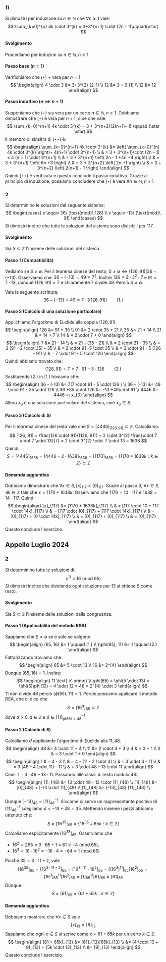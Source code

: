 ### 1)
Si dimostri per induzione su $n \in \mathbb{N}$ che $\forall n\geq 1$ vale:
$$
\sum_{k=0}^{n} 4k \cdot 3^{k} = 3+3^{n+1} \cdot (2n - 1)\qquad(\star)
$$
#### Svolgimento
Procediamo per induzion su $n \in \mathbb{N}, n \geq 1$:
#### Passo base ($n = 1$)
Verifichiamo che $(\star)$ + vera per $n = 1$.
$$
\begin{align}
4 \cdot 3 &=  3+3^{2} (2-1) \\
12 &= 3 + 9 (1) \\
12 &= 12
\end{align}
$$
#### Passo induttivo ($n \implies n + 1$)
Supponiamo che $(\star)$ sia vera per un certo $n \in \mathbb{N}, n \geq 1$. Dobbiamo dimostrare che $(\star)$ è vera per $n + 1$, cioè che vale:
$$
\sum_{k=0}^{n+1} 4k \cdot 3^{k} = 3 + 3^{n+2}(2(n+1)-  1) \qquad (\star \star)
$$
Il membro di sinsitra di $(\star \star)$ è:
$$
\begin{align}
\sum_{k=0}^{n+1} 4k \cdot 3^{k} &= \left( \sum_{k=0}^{n} 4k \cdot 3^{k} \right)+ 4(n+1)  \cdot 3^{n+1} \\
 & = 3 + 3^{n+1}\cdot (2n - 1) + 4 (n + 1) \cdot 3^{n+1} \\
 & = 3 + 3^{n+1} \left(  2n - 1 +4n +4 \right)  \\
 & = 3 + 3^{n+1} \left( 6n +3 \right)  \\
 & = 3 + 3^{n+2} \left(  2n +1 \right)  \\
 & = 3 + 3^{n+2} \left( 2(n+1) - 1 \right) 
\end{align}
$$
Quindi $(\star \star)$ è verificata e questo conclude il passo induttivo. Grazie al principio di induzione, possiamo concludere che $(\star)$ è vera $\forall n \in \mathbb{N}, n+1$.

### 2
Si determinino le soluzioni del seguente sistema:
$$
\begin{cases}
x \equiv 36\ (\text{mod}\ 126) \\
x \equiv -13\ (\text{mod}\ 91)
\end{cases}
$$
Si dimostri inoltre che tutte le soluzioni del sistema sono divisibili per $117$.

#### Svolgimento
Sia $S \subset \mathbb{Z}$ l'insieme delle soluzioni del sistema.

#### Passo 1 (Compatibilità)
Vediamo se $S \neq \emptyset$. Per il teorema cinese del resto, $S \neq \emptyset \Longleftrightarrow (126, 91) | 36-(-13)$.
Osserviamo che: $36 - (-13) = 49 = 7^{2}$.
Inoltre $126 = 2 \cdot 3^{2} \cdot 7$ e $91 = 7 \cdot 13$, dunque $(126, 91) = 7$ e chiaramente $7$ divide $49$. Perciò $S \neq \emptyset$.

Vale la seguente scrittura:
$$
36 - (-13) = 49 = 7 \cdot ((126, 91)) \qquad (1.)
$$
#### Passo 2 (Calcolo di una soluzione particolare)
Applichiamo l'algoritmo di Euclide alla coppia $(126, 91)$.
$$
\begin{align}
126 &= 91 + 35 \\
91 &= 2 \cdot 35 + 21 \\
35  &= 21 + 14 \\
21 & = 14 + 7 \\
14 & = 2 \cdot 7 + 0
\end{align}
$$
$$
\begin{align}
7  &=  21 - 14 \\
 & = 21 - (35 - 21) \\
 & = 2 \cdot 21 - 35 \\
 & = 2 (91 - 2 \cdot 35) - 35  \\
 & = 2 \cdot 91 -5 \cdot 35 \\
 & = 2 \cdot 91 - 5 (126 - 91) \\
 & = 7 \cdot 91 - 5 \cdot 126
\end{align}
$$
Quindi abbiamo trovato che:
$$
(126, 91) = 7 = 7 \cdot 91 - 5 \cdot 126 \qquad (2.)
$$
Sostituendo $(2.)$ in $(1.)$ troviamo che:
$$
\begin{align}
36 - (-13) &= 7(7 \cdot 91 - 5 \cdot 126 ) \\
36 - (-13) &= 49 \cdot 91 - 35 \cdot 126 \\
36 +35 \cdot 126 &= -13 +49\cdot 91 \\
4446  &= 4446 =: x_{0}
\end{align}
$$
Allora $x_{0}$ è una soluzione particolare del sistema, cioè $x_{0} \in S$.
#### Passo 3 (Calcolo di $S$)
Per il teorema cinese del resto vale che $S = [4446]_{[126, 91]} \subset \mathbb{Z}$.
Calcoliamo:
$$
[126, 91] = \frac{126 \cdot 91}{(126, 91)} = 2 \cdot 3^{2} \frac{\cdot 7 \cdot 7 \cdot 13}{7} = 2 \cdot 3^{2} \cdot 7 \cdot 13 = 1638
$$
Quindi:
$$
S = [4446]_{1638} = [4446 - 2\cdot 1638]_{1638} = [1170]_{1638} = \{ 1170 + 1638k : k \in \mathbb{Z} \} \subset \mathbb{Z}
$$
#### Domanda aggiuntiva
Dobbiamo dimostrare che $\forall x \in S, [x]_{117} = [0]_{117}$.
Grazie al passo 3, $\forall x \in S, \exists k \in \mathbb{Z}$ tale che $x = 1170 + 1638k$.
Osserviamo che $1170 = 10 \cdot 117$ e $1638 = 14 \cdot 117$.
Quindi:
$$
\begin{align}
[x]_{117} &= [1170 + 1638k]_{117}  \\
 & = [117 \cdot 10 + 117 \cdot 14k]_{117}  \\
 & = [117 \cdot 10]_{117} + [117 \cdot 14k]_{117}  \\
 & = [0]_{117} + [0 \cdot 14k]_{117} \\
 & = [0]_{117} + [0]_{117} \\
 & = [0]_{117}
\end{align}
$$
Questo conclude l'esercizio.

## Appello Luglio 2024
### 2
Si determinino tutte le soluzioni di:
$$
x^{11}\equiv 16\ (\text{mod}\ 65)
$$
Si dimostri inoltre che dividendo ogni soluzione per $13$ si ottiene $9$ come resto.
#### Svolgimento
Sia $S\subset \mathbb{Z}$ l'insieme delle soluzioni della congruenza.

#### Passo 1 (Applicabilità del metodo RSA)
Sappiamo che $S\neq \emptyset$ se e solo se valgono:
$$
\begin{align}
(65, 16) &= 1 \qquad (1.) \\
(\phi(65), 11) 6= 1 \qquad (2.)
\end{align}
$$
Fattorizzando troviamo che:
$$
\begin{align}
65 &= 5 \cdot 13 \\
16 &= 2^{4}
\end{align}
$$
Dunque $(65, 16) = 1$.
Inoltre:
$$
\begin{align}
11 \text{ e' primo} \\
\phi(65) = \phi(5 \cdot 13) = \phi(5)\phi(13) = 4 \cdot 12 = 48 = 2^{4} \cdot 3
\end{align}
$$
$11$ non divide $48$ perciò $(\phi(65), 11) = 1$.
Perciò possiamo applicare il metodo RSA, che ci dice che:
$$
S = [16^{d}]_{65} \subset \mathbb{Z}
$$
dove $d > 0, d \in \mathbb{Z}$ e $d \in [11]^{-1}_{\phi(65)=48}$.
#### Passo 2 (Calcolo di $S$)
Calcoliamo $d$ applicando l'algoritmo di Euclide alla $11, 48$.
$$
\begin{align}
48  &= 4 \cdot 11 + 4 \\
11  &= 2 \cdot 4 + 3 \\
4 & = 3 + 1 \\
3 & = 3 \cdot 1 + 0
\end{align}
$$
$$
\begin{align}
1 & = 4 - 3 \\
 & = 4 - (11 - 2 \cdot 4) \\
 & = 3 \cdot 4 - 11 \\
 & = 3 (48 - 4 \cdot 11) - 11 \\
 & = 3 \cdot 48 - 13 \cdot 11
\end{align}
$$
Cioè: $1 = 3 \cdot 48 - 13 \cdot 11$. Passando alle classi di resto modulo $48$:
$$
\begin{align}
[1]_{48} &= [3 \cdot 48 - 13 \cdot 11]_{48} \\
[1]_{48} &= [0]_{48} + [-13 \cdot 11]_{48} \\
[1]_{48} &= [-13]_{48} [11]_{48} \\
\end{align}
$$
Dunque  $[-13]_{48} = [11]_{48}^{-1}$.
Siccome ci serve un rappresentante positivo di $[11]^{-1}_{48}$ scegliamo $d = -13 + 48 = 35$. Mettendo insieme i pezzi abbiamo ottenuto che:
$$
S  = [16^{35}]_{65} = \{ 16^{35} + 65k : k \in \mathbb{Z} \}
$$
Calcoliamo esplicitamente $[16^{35}]_{65}$.
Osserviamo che
- $16^{2} = 265 = 3 \cdot 65 + 1 \equiv 61 \equiv -4\ (\text{mod}\ 65)$.
- $16^{3} = 16 \cdot 16^{2} \equiv -16 \cdot 4 \equiv -64 \equiv 1\ (\text{mod}\ 65)$

Poiché $35 = 3 \cdot 11 + 2$, vale
$$
[16^{35}]_{65} = [16^{3 \cdot 11 + 2}]_{65} = [16^{3 \cdot 11} \cdot 16^{2}]_{65} = [(16^{3})^{11}]_{65} [16^{2}]_{65} = [16^{3}]^{11}_{65}[16^{2}]_{65} = [1]^{11}_{65} [61]_{65} = [61]_{65}
$$
Dunque
$$
S = [61]_{65} = \{ 61 + 65k : k \in \mathbb{Z} \} 
$$
#### Domanda aggiuntiva
Dobbiamo mostrare che $\forall x \in S$ vale
$$
[x]_{13} = [9]_{13}
$$
Sappiamo che ogni $x \in S$ si scrive come $x = 61 + 65k$ per un certo $k \in \mathbb{Z}$.
$$
\begin{align}
[61 + 65k]_{13} &= [61]_{13}[65k]_{13} \\
  &= [4 \cdot 13 + 9]_{13} + [5k \cdot 13]_{13} \\
  &= [9]_{13}
\end{align}
$$
Questo conclude l'esercizio.